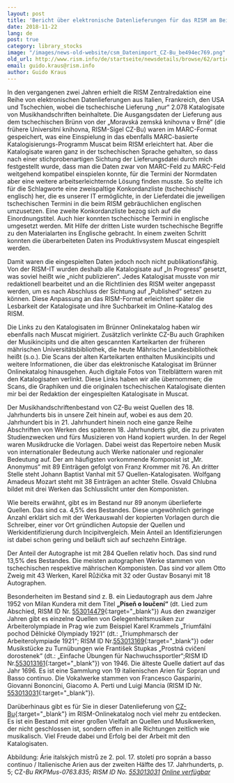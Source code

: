 ```yaml
---
layout: post
title: 'Bericht über elektronische Datenlieferungen für das RISM am Beispiel von CZ-Bu: Voraussetzungen, Vorgehensweise und Bestandsbeschreibung'
date: 2018-11-22
lang: de
post: true
category: library_stocks
image: "/images/news-old-website/csm_Datenimport_CZ-Bu_be494ec769.png"
old_url: http://www.rism.info/de/startseite/newsdetails/browse/62/article/64/report-on-electronic-data-delivery-to-rism-using-the-moravska-zemska-knihovna-v-brne-moravian-libra.html
email: guido.kraus@rism.info
author: Guido Kraus
---
```



In den vergangenen zwei Jahren erhielt die RISM Zentralredaktion eine Reihe von elektronischen Datenlieferungen aus Italien, Frankreich, den USA und Tschechien, wobei die tschechische Lieferung „nur“ 2.078 Katalogisate von Musikhandschriften beinhaltete. Die Ausgangsdaten der Lieferung aus dem tschechischen Brünn von der „Moravská zemská knihovna v Brně“ (die frühere Universitní knihovna, RISM-Sigel CZ-Bu) waren im MARC-Format gespeichert, was eine Einspielung in das ebenfalls MARC-basierte Katalogisierungs-Programm Muscat beim RISM erleichtert hat. Aber die Katalogisate waren ganz in der tschechischen Sprache gehalten, so dass nach einer stichprobenartigen Sichtung der Lieferungsdatei durch mich festgestellt wurde, dass man die Daten zwar von MARC-Feld zu MARC-Feld weitgehend kompatibel einspielen konnte, für die Termini der Normdaten aber eine weitere arbeitserleichternde Lösung finden musste. So stellte ich für die Schlagworte eine zweispaltige Konkordanzliste (tschechisch/ englisch) her, die es unserer IT ermöglichte, in der Lieferdatei die jeweiligen tschechischen Termini in die beim RISM gebräuchlichen englischen umzusetzen. Eine zweite Konkordanzliste bezog sich auf die Einordnungstitel. Auch hier konnten tschechische Termini in englische umgesetzt werden. Mit Hilfe der dritten Liste wurden tschechische Begriffe zu den Materialarten ins Englische gebracht. In einem zweiten Schritt konnten die überarbeiteten Daten ins Produktivsystem Muscat eingespielt werden.

Damit waren die eingespielten Daten jedoch noch nicht publikationsfähig. Von der RISM-IT wurden deshalb alle Katalogisate auf „In Progress“ gesetzt, was soviel heißt wie „nicht publizieren“. Jedes Katalogisat musste von mir redaktionell bearbeitet und an die Richtlinien des RISM weiter angepasst werden, um es nach Abschluss der Sichtung auf „Published“ setzen zu können. Diese Anpassung an das RISM-Format erleichtert später die Lesbarkeit der Katalogisate und ihre Suchbarkeit im Online-Katalog des RISM.

Die Links zu den Katalogisaten im Brünner Onlinekatalog haben wir ebenfalls nach Muscat migiriert. Zusätzlich verlinkte CZ-Bu auch Graphiken der Musikincipits und die alten gescannten Karteikarten der früheren mährischen Universitätsbibliothek, die heute Mährische Landesbibliothek heißt (s.o.). Die Scans der alten Karteikarten enthalten Musikincipits und weitere Informationen, die über das elektronische Katalogisat im Brünner Onlinekatalog hinausgehen. Auch digitale Fotos von Titelblättern waren mit den Katalogisaten verlinkt. Diese Links haben wir alle übernommen; die Scans, die Graphiken und die originalen tschechischen Katalogisate dienten mir bei der Redaktion der eingespielten Katalogisate in Muscat.

Der Musikhandschriftenbestand von CZ-Bu weist Quellen des 18. Jahrhunderts bis in unsere Zeit hinein auf, wobei es aus dem 20. Jahrhundert bis in 21. Jahrhundert hinein noch eine ganze Reihe Abschriften von Werken des späteren 18. Jahrhunderts gibt, die zu privaten Studienzwecken und fürs Musizieren von Hand kopiert wurden. In der Regel waren Musikdrucke die Vorlagen. Dabei weist das Repertoire neben Musik von internationaler Bedeutung auch Werke nationaler und regionaler Bedeutung auf. Der am häufigsten vorkommende Komponist ist „Mr. Anonymus“ mit 89 Einträgen gefolgt von Franz Krommer mit 76. An dritter Stelle steht Johann Baptist Vanhal mit 57 Quellen-Katalogisaten. Wolfgang Amadeus Mozart steht mit 38 Einträgen an achter Stelle. Osvald Chlubna bildet mit drei Werken das Schlusslicht unter den Komponisten.

Wie bereits erwähnt, gibt es im Bestand nur 89 anonym überlieferte Quellen. Das sind ca. 4,5% des Bestandes. Diese ungewöhnlich geringe Anzahl erklärt sich mit der Werkauswahl der kopierten Vorlagen durch die Schreiber, einer vor Ort gründlichen Autopsie der Quellen und Werkidentifizierung durch Incipitvergleich. Mein Anteil an Identifizierungen ist dabei schon gering und beläuft sich auf sechzehn Einträge.

Der Anteil der Autographe ist mit 284 Quellen relativ hoch. Das sind rund 13,5% des Bestandes. Die meisten autographen Werke stammen von tschechischen respektive mährischen Komponisten. Das sind vor allem Otto Zweig mit 43 Werken, Karel Růžička mit 32 oder Gustav Bosanyi mit 18 Autographen.

Besonderheiten im Bestand sind z. B. ein Liedautograph aus dem Jahre 1952 von Milan Kundera mit dem Titel **„Píseň o loučení“** (dt. Lied zum Abschied, RISM ID Nr. [553014479](https://opac.rism.info/search?id=553014479&View=rism){:target="_blank"})
Aus den zwanziger Jahren gibt es einzelne Quellen von Gelegenheitsmusiken zur Arbeiterolympiade in Prag wie zum Beispiel Karel Krammels „Triumfální pochod Dělnické Olympiady 1921“ (dt.: „Triumphmarsch der Arbeiterolympiade 1921“; RISM ID Nr.[553013169](https://opac.rism.info/search?id=553013169&View=rism){:target="_blank"}) oder Musikstücke zu Turnübungen wie František Stupkas „Prostná cvičení dorostenek“ (dt.: „Einfache Übungen für Nachwuchssportler“;RISM ID Nr.[553013161](https://opac.rism.info/search?id=553013161&View=rism){:target="_blank"}) von 1946. Die älteste Quelle datiert auf das Jahr 1696. Es ist eine Sammlung von 19 italienischen Arien für Sopran und Basso continuo. Die Vokalwerke stammen von Francesco Gasparini, Giovanni Bononcini, Giacomo A. Perti und Luigi Mancia (RISM ID Nr. [553013031](https://opac.rism.info/search?id=553013031&View=rism){:target="_blank"}).

Darüberhinaus gibt es für Sie in dieser Datenlieferung von [CZ-Bu](https://opac.rism.info/search?siglum=CZ-Bu&Language=de){:target="_blank"} im RISM-Onlinekatalog noch viel mehr zu entdecken. Es ist ein Bestand mit einer großen Vielfalt an Quellen und Musikwerken, der nicht geschlossen ist, sondern offen in alle Richtungen zeitlich wie musikalisch. Viel Freude dabei und Erfolg bei der Arbeit mit den Katalogisaten.

Abbildung: Árie italských mistrů ze 2. pol. 17. století pro soprán a basso continuo / Italienische Arien aus der zweiten Hälfte des 17. Jahrhunderts, p. 5; CZ<cite>-Bu </cite><cite>RKPMus-0763.835</cite><cite>; RISM ID No. <a href="https://opac.rism.info/search?id=553013031&amp;View=rism" title="Öffnet externen Link in neuem Fenster" target="_blank" class="external-link-new-window">553013031</a> <a href="http://www.digitalniknihovna.cz/mzk/view/uuid:87aea16e-b81c-41eb-890f-1756110e822e?page=uuid:19842e34-37f3-41b1-82b6-e55597d3d33e" title="Öffnet externen Link in neuem Fenster" target="_blank" class="external-link-new-window">Online verfügbar</a></cite>

<script type="text/javascript">var switchTo5x=true;</script><script type="text/javascript" src="http://w.sharethis.com/button/buttons.js"></script><script type="text/javascript">stLight.options({publisher: "9b601438-1ce1-49d8-bfd7-9cff5df54c17", doNotHash: false, doNotCopy: false, hashAddressBar: false});</script>